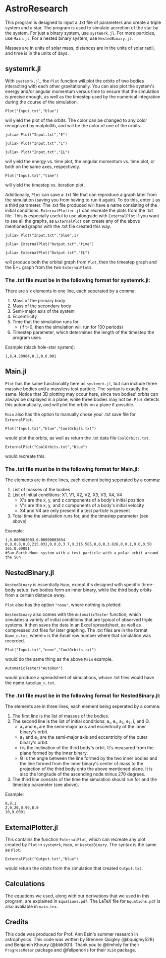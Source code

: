 # AstroResearch

This program is designed to input a .txt file of parameters and create a triple system and a star. The program is used to simulate accretion of the star by the system.
For just a binary system, use `systemrk.jl`. For more particles, use `Main.jl`. For a nested binary system, use `NestedBinary.jl`.

Masses are in units of solar mass, distances are in the units of solar radii, and time is in the units of days.

## systemrk.jl

  With `systemrk.jl`, the `Plot` function will plot the orbits of two bodies interacting with each other gravitationally. You can also plot the system's energy and/or angular momentum versus time to ensure that the simulation is precise enough, as well as the timestep used by the numerical integration during the course of the simulation.
  
  ```
  Plot("Input.txt","blue")
  ```
  will yield the plot of the orbits. The color can be changed to any color recognized by matplotlib, and will be the color of one of the orbits.
  
  ```
  julia> Plot("Input.txt","E")
  
  julia> Plot("Input.txt","L")
  
  julia> Plot("Input.txt","EL")
  ```
  will yield the energy vs. time plot, the angular momentum vs. time plot, or both on the same axes, respectively.
  
  ```
  Plot("Input.txt","time")
  ```
  will yield the timestep vs. iteration plot.
  
  Additionally, `Plot` can save a .txt file that can reproduce a graph later from the simulation (saving you from having to run it again). To do this, enter `1` as a third parameter. The .txt file produced will have a name consisting of the initial conditions. `ExternalPlotter.jl` can recreate the plots from the .txt file. This is especially useful to use alongside with `ExternalPlot` if you want to see all the graphs, as `ExternalPlot` can create any of the above mentioned graphs with the .txt file created this way.
  
  ```
  julia> Plot("Input.txt","blue",1)
  
  julia> ExternalPlot("Output.txt","time")
  
  julia> ExternalPlot("Output.txt","EL")
  ```
  will produce both the orbital graph from `Plot`, then the timestep graph and the E+L graph from the two `ExternalPlot`s.


### The .txt file must be in the following format for systemrk.jl:
  
  There are six elements in one line, each seperated by a comma:
  1. Mass of the primary body
  2. Mass of the secondary body
  3. Semi-major axis of the system
  4. Eccentricity
  5. Time that the simulation runs for
     - (if t=0, then the simulation will run for 100 periods)
  6. Timestep parameter, which determines the length of the timestep the program uses
  
  Example (black hole-star system): 
  ```
  1,8,4.20984,0.2,0,0.001
  ```

## Main.jl

  `Plot` has the same functionality here as `systemrk.jl`, but can include three massive bodies and a massless test particle. The syntax is exactly the same. Notice that 3D plotting may occur here, since two bodies' orbits can always be displayed in a plane, while three bodies may not be. `Plot` detects this automatically, and will plot the orbits on a plane if possible.
  
  `Main` also has the option to manually chose your .txt save file for `ExternalPlot`.
  
  ```
  Plot("Input.txt","blue","CoolOrbits.txt")
  ```
  would plot the orbits, as well as return the .txt data file `CoolOrbits.txt`.
  
  ```
  ExternalPlot("CoolOrbits.txt","blue")
  ```
  would recreate this.

### The .txt file must be in the following format for Main.jl:

  The elements are in three lines, each element being seperated by a comma:
  1. List of masses of the bodies
  2. List of initial conditions: X1, V1, X2, V2, X3, V3, X4, V4
     - X's are the x, y, and z components of a body's initial position
     - V's are the x, y, and z components of a body's initial velocity
     - X4 and V4 are only present if a test particle is present
  3. Total time the simulation runs for, and the timestep parameter (see above)

  Example:
  ```
  1,0.000003003,0.00000003694
  0,0,0,0,0,0,215.032,0,0,0,3.7,0,215.585,0,0,0,3.826,0,0,1,0,0,0,50 
  365,0.00001
  #Sun-Earth-Moon system with a test particle with a polar orbit around the Sun
  ```

## NestedBinary.jl

  `NestedBinary` is essentially `Main`, except it's designed with specific three-body setup: two bodies form an inner binary, while the third body orbits from a certain distance away. 
  
  `Plot` also has the option `"none"`, where nothing is plotted.
  
  `NestedBinary` also comes with the `AutomaticTester` function, which  simulates a variety of initial conditions that are typical of observed triple systems. It then saves the data in an Excel spreadsheet, as well as compressed .txt files for later graphing. The .txt files are in the format `Name_n.txt`, where `n` is the Excel row number where that simulation was recorded.
  
  ```
  Plot("Input.txt","none","CoolOrbits.txt")
  ```
  would do the same thing as the above `Main` example.
  
  ```
  AutomaticTester("AutoRun")
  ```
  would produce a spreadsheet of simulations, whose .txt files would have the name `AutoRun_n.txt`.

### The .txt file must be in the following format for NestedBinary.jl:

  The elements are in three lines, each element being seperated by a comma:
  1. The first line is the list of masses of the bodies.
  2. The second line is the list of initial conditions: a₁, e₁, a₂, e₂, i, and Θ.
     - a₁ and e₁ are the semi-major axis and eccentricity of the inner binary's orbit.
     - a₂ and e₂ are the semi-major axis and eccentricity of the outer binary's orbit. 
     - i is the inclination of the third body's orbit. It's measured from the plane formed by the inner binary.
     - Θ is the angle between the line formed by the two inner bodies and the line formed from the inner binary's center of mass to the projection of the third body onto the above mentioned plane. It is also the longitude of the ascending node minus 270 degrees.
  3. The third line consists of the time the simulation should run for and the timestep parameter (see above).

  Example:
  ```
  8,8,1
  2,0,20,0.99,0,0
  10,0.0001
  ```
  
## ExternalPlotter.jl
 
  This contains the function `ExternalPlot`, which can recreate any plot created by `Plot` in `systemrk`, `Main`, or `NestedBinary`. The syntax is the same as `Plot`.
  
  ```
  ExternalPlot("Output.txt","blue")
  ```
  would return the orbits from the simulation that created `Output.txt`.

## Calculations

  The equations we used, along with our derivations that we used in this program, are explained in `Equations.pdf`. The LaTeX file for `Equations.pdf` is also avaliable in `main.tex`.
  
 ## Credits
 This code was produced for Prof. Ann Esin's summer research in astrophysics.
 This code was written by Brennen Quigley (@bquigley528) and Benjamin Khoury (@bbk001).
 Thank you to @timholy for their `ProgressMeter` package and @felipenoris for their `XLSX` package.
